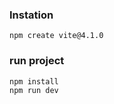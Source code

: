 ### Instation 

```base
npm create vite@4.1.0
```
### run project
```base
npm install 
npm run dev
```